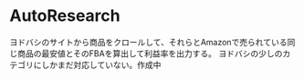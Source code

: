 # AutoResearch
ヨドバシのサイトから商品をクロールして、それらとAmazonで売られている同じ商品の最安値とそのFBAを算出して利益率を出力する。
ヨドバシの少しのカテゴリにしかまだ対応していない。作成中